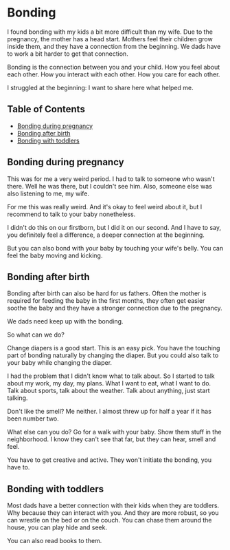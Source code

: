 # Bonding

I found bonding with my kids a bit more difficult than my wife.
Due to the pregnancy, the mother has a head start.
Mothers feel their children grow inside them, and they have a connection from the beginning.
We dads have to work a bit harder to get that connection.

Bonding is the connection between you and your child. How you feel about each other.
How you interact with each other. How you care for each other.

I struggled at the beginning:
I want to share here what helped me.

## Table of Contents

- [Bonding during pregnancy](#bonding-during-pregnancy)
- [Bonding after birth](#bonding-after-birth)
- [Bonding with toddlers](#bonding-with-toddlers)

## Bonding during pregnancy

This was for me a very weird period. 
I had to talk to someone who wasn't there.
Well he was there, but I couldn't see him.
Also, someone else was also listening to me, my wife.

For me this was really weird.
And it's okay to feel weird about it, but I recommend to talk to your baby nonetheless.

I didn't do this on our firstborn, but I did it on our second.
And I have to say, you definitely feel a difference, a deeper connection at the beginning.

But you can also bond with your baby by touching your wife's belly.
You can feel the baby moving and kicking.

## Bonding after birth

Bonding after birth can also be hard for us fathers.
Often the mother is required for feeding the baby in the first months, they often get easier soothe
the baby and they have a stronger connection due to the pregnancy.

We dads need keep up with the bonding.

So what can we do?

Change diapers is a good start.
This is an easy pick.
You have the touching part of bonding naturally by changing the diaper.
But you could also talk to your baby while changing the diaper.

I had the problem that I didn't know what to talk about.
So I started to talk about my work, my day, my plans.
What I want to eat, what I want to do.
Talk about sports, talk about the weather.
Talk about anything, just start talking.

Don't like the smell? Me neither. I almost threw up
for half a year if it has been number two.

What else can you do?
Go for a walk with your baby. Show them stuff in the neighborhood.
I know they can't see that far, but they can hear, smell and feel.

You have to get creative and active. They won't initiate the bonding, you have to.

## Bonding with toddlers

Most dads have a better connection with their kids when they are toddlers.
Why because they can interact with you. And they are more robust, so you can wrestle on the bed or on the couch.
You can chase them around the house, you can play hide and seek.

You can also read books to them.
